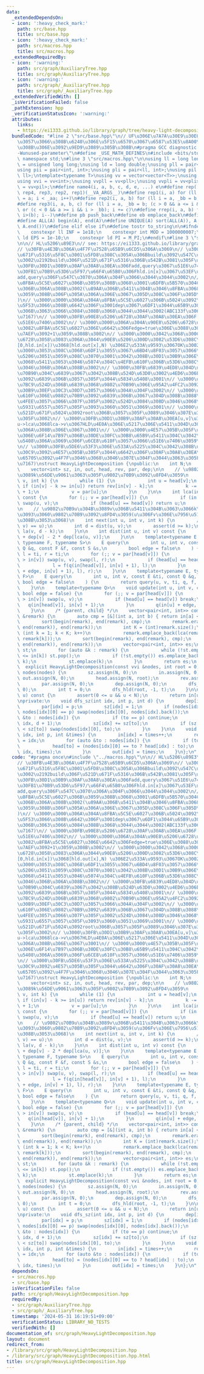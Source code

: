 ```yaml
---
data:
  _extendedDependsOn:
  - icon: ':heavy_check_mark:'
    path: src/base.hpp
    title: src/base.hpp
  - icon: ':heavy_check_mark:'
    path: src/macros.hpp
    title: src/macros.hpp
  _extendedRequiredBy:
  - icon: ':warning:'
    path: src/graph/AuxiliaryTree.hpp
    title: src/graph/AuxiliaryTree.hpp
  - icon: ':warning:'
    path: src/graph/_AuxiliaryTree.hpp
    title: src/graph/_AuxiliaryTree.hpp
  _extendedVerifiedWith: []
  _isVerificationFailed: false
  _pathExtension: hpp
  _verificationStatusIcon: ':warning:'
  attributes:
    links:
    - https://ei1333.github.io/library/graph/tree/heavy-light-decomposition.hpp
  bundledCode: "#line 2 \"src/base.hpp\"\n// UF\u306E\u7A7A\u30E9\u30E0\u30C0\u6E21\
    \u3057\u3066\u308B\u6240\u306E\u5F15\u6570\u3067\u6587\u53E5\u8A00\u308F\u308C\
    \u308B\u306E\u3092\u9ED9\u3089\u305B\u308B\n#pragma GCC diagnostic ignored \"\
    -Wunused-parameter\"\n#define _USE_MATH_DEFINES\n#include <bits/stdc++.h>\nusing\
    \ namespace std;\n#line 3 \"src/macros.hpp\"\n\nusing ll = long long;\nusing ull\
    \ = unsigned long long;\nusing ld = long double;\nusing pll = pair<ll, ll>;\n\
    using pii = pair<int, int>;\nusing pli = pair<ll, int>;\nusing pil = pair<int,\
    \ ll>;\ntemplate<typename T>\nusing vv = vector<vector<T>>;\nusing vvl = vv<ll>;\n\
    using vvi = vv<int>;\nusing vvpll = vv<pll>;\nusing vvpli = vv<pli>;\nusing vvpil\
    \ = vv<pil>;\n#define name4(i, a, b, c, d, e, ...) e\n#define rep(...) name4(__VA_ARGS__,\
    \ rep4, rep3, rep2, rep1)(__VA_ARGS__)\n#define rep1(i, a) for (ll i = 0, _aa\
    \ = a; i < _aa; i++)\n#define rep2(i, a, b) for (ll i = a, _bb = b; i < _bb; i++)\n\
    #define rep3(i, a, b, c) for (ll i = a, _bb = b; (c > 0 && a <= i && i < _bb)\
    \ or (c < 0 && a >= i && i > _bb); i += c)\n#define rrep(i, a, b) for (ll i=(a);\
    \ i>(b); i--)\n#define pb push_back\n#define eb emplace_back\n#define mkp make_pair\n\
    #define ALL(A) begin(A), end(A)\n#define UNIQUE(A) sort(ALL(A)), A.erase(unique(ALL(A)),\
    \ A.end())\n#define elif else if\n#define tostr to_string\n\n#ifndef CONSTANTS\n\
    \    constexpr ll INF = 1e18;\n    constexpr int MOD = 1000000007;\n    constexpr\
    \ ld EPS = 1e-10;\n    constexpr ld PI = M_PI;\n#endif\n#line 3 \"src/graph/HeavyLightDecomposition.hpp\"\
    \n\n// HL\u5206\u89E3\n// see: https://ei1333.github.io/library/graph/tree/heavy-light-decomposition.hpp\n\
    // \u30FB\u4E3B\u306A\u4F7F\u7528\u65B9\u6CD5\u306A\u3069\n// \u3000\u30FB\u521D\
    \u671F\u5316\u5F8C\u3001\u5FD8\u308C\u305A\u306Bbuild\u3092\u547C\u3076\u3053\u3068\
    \u3002\u2192build\u306F\u521D\u671F\u5316\u306B\u542B\u3081\u305F\u3002\n// \u3000\
    \u30FB\u30D1\u30B9\u30AF\u30A8\u30EA\u306Fadd,query\u3067\u51E6\u7406\n// \u3000\
    \u30FB1\u70B9\u53D6\u5F97/\u66F4\u65B0\u306Fhld.in[x]\u3067\u53EF\u80FD\u3002\
    add,query\u306F\u547C\u3070\u306A\u304F\u3066\u3044\u3044\u3002\n// \u3000\u30FB\
    \u8FBA\u5C5E\u6027\u306B\u3059\u308B\u3068\u3001\u6DFB\u5B570\u304C\u6B20\u756A\
    \u306B\u306A\u308B\u3002(\u89AA\u306B\u5411\u304B\u3046\u8FBA\u3068\u5BFE\u5FDC\
    \u3059\u308B\u306F\u305A\u306A\u306E\u3067\u305D\u308C\u306F\u305D\u3046\u304B\
    )\n// \u3000\u3000\u306A\u304A\u8FBA\u5C5E\u6027\u306B\u5024\u3092\u5272\u308A\
    \u5F53\u3066\u308B\u6642\u306F\u3001dep\u3067\u6DF1\u3044\u65B9\u306E\u9802\u70B9\
    \u306B\u3063\u3066\u3084\u308B\u3068\u3044\u3044\u3002(ABC133f\u3068\u304B\u53C2\
    \u7167)\n// \u3000\u30FB\u90E8\u5206\u6728\u30AF\u30A8\u30EA\u306F[hld.in[x],hld.out[x])\u3067\
    \u51E6\u7406\u3002\n// \u3000\u3000\u306A\u304A\u90E8\u5206\u6728\u30AF\u30A8\u30EA\
    \u3082\u8FBA\u5C5E\u6027\u306E\u6642\u306Fedge=true\u306E\u3088\u3046\u306B\u5DE6\
    \u7AEF\u3092+1\u3059\u308B\u3002\n// \u3000\u3000\u3042\u3068\u300C\u90E8\u5206\
    \u6728\u3058\u3083\u306A\u3044\u90E8\u5206\u300D\u3082\u53D6\u308C\u308B\u3002\
    [0,hld.in[x])\u3068[hld.out[x],N) \u306E2\u533A\u9593\u3067OK\u3002\n// \u3000\
    \u3000\u3053\u308C\u3068\u6DF1\u3055\u3067\u6BD4\u8F03\u3057\u3066\u5834\u5408\
    \u5206\u3051\u3059\u308C\u3070\u3001\u3042\u308B\u30D1\u30B9\u306E\u624B\u524D\
    \u3068\u5411\u3053\u3046\u5074\u304C\u4EFB\u610F\u306B\u53D6\u308C\u308B\u3088\
    \u3046\u306B\u306A\u308B\u3002\n// \u3000\u30FB\u6839\u4ED8\u304D\u6728\u306F\u9802\
    \u70B90\u304C\u6839\u3067\u3042\u308B\u524D\u63D0\u3002\u4ED6\u306E\u9802\u70B9\
    \u3092\u6839\u306B\u3057\u305F\u3044\u5834\u5408\u3001\n// \u3000\u3000HLD\u69CB\
    \u7BC9\u524D\u306B\u6839\u3068\u9802\u70B90\u306E\u95A2\u4FC2\u3092\u5168\u3066\
    \u30B9\u30EF\u30C3\u30D7\u3057\u3066\u304A\u304F\u3002\n// \u3000\u3000\u2192\u4EFB\
    \u610F\u306E\u9802\u70B9\u3092\u6839\u306B\u3067\u304D\u308B\u3088\u3046\u6539\
    \u4FEE\u3057\u3066\u307F\u305F\u3002\u524D\u3084\u308D\u3046\u3068\u3057\u3066\
    \u5931\u6557\u3057\u305F\u3093\u3060\u3051\u3069\u3001\n// \u3000\u3000head\u306E\
    \u521D\u671F\u5024\u3092root\u306B\u3057\u305F\u3089\u3046\u307E\u304F\u3044\u3063\
    \u305F\u3002\n// \u3000\u30FB\u30D1\u30B9\u30AF\u30A8\u30EA[u,v]\u306B\u3066\u3001\
    u->lca\u3068lca->v\u3067HLD\u4E0A\u306E\u5217\u306E\u5411\u304D\u304C\u9006\u306B\
    \u306A\u308B\u306E\u3067\u3001\n// \u3000\u3000\u4E57\u305B\u305F\u30BB\u30B0\u6728\
    \u306E\u6F14\u7B97\u306B\u30DE\u30FC\u30B8\u65B9\u5411\u304C\u3042\u308B\u5834\
    \u5408\u306A\u3069\u306F\u6CE8\u610F\u3057\u3066\u51E6\u7406\u3059\u308B\u3002\
    \n// \u3000\u30FB\u5DE6\u53F3\u306E\u533A\u5225\u304C\u3042\u308B\u30E2\u30CE\u30A4\
    \u30C9\u3092\u4E57\u305B\u305F\u3044\u6642\u306F\u30AF\u30A8\u30EA\u3067\u95A2\
    \u6570S\u3092\u4F7F\u3046\u3068\u3046\u307E\u304F\u3044\u3063\u305F\u3002(cf1843F2\u53C2\
    \u7167)\nstruct HeavyLightDecomposition {\npublic:\n    int N;\n    vvi nodes;\n\
    \    vector<int> sz, in, out, head, rev, par, dep;\n\n    // \u9802\u70B9v\u304B\
    \u3089k\u56DE\u9061\u3063\u305F\u9802\u70B9\u3092\u8FD4\u3059\n    int la(int\
    \ v, int k) {\n        while (1) {\n            int u = head[v];\n           \
    \ if (in[v] - k >= in[u]) return rev[in[v] - k];\n            k -= in[v] - in[u]\
    \ + 1;\n            v = par[u];\n        }\n    }\n\n    int lca(int u, int v)\
    \ const {\n        for (;; v = par[head[v]]) {\n            if (in[u] > in[v])\
    \ swap(u, v);\n            if (head[u] == head[v]) return u;\n        }\n    }\n\
    \n    // \u9802\u70B9u\u304B\u3089v\u306B\u5411\u304B\u3063\u3066k\u500B\u9032\
    \u3093\u3060\u9802\u70B9\u3092\u8FD4\u3059(u\u306Fv\u306E\u7956\u5148\u3067\u3042\
    \u308B\u3053\u3068)\n    int next(int u, int v, int k) {\n        // assert(lca(u,\
    \ v) == u);\n        int d = dist(u, v);\n        assert(d >= k);\n        return\
    \ la(v, d - k);\n    }\n\n    int dist(int u, int v) const {\n        return dep[u]\
    \ + dep[v] - 2 * dep[lca(u, v)];\n    }\n\n    template<typename E, typename Q,\
    \ typename F, typename S>\n    E query(\n        int u, int v, const E &ti, const\
    \ Q &q, const F &f, const S &s,\n        bool edge = false\n    ) {\n        E\
    \ l = ti, r = ti;\n        for (;; v = par[head[v]]) {\n            if (in[u]\
    \ > in[v]) swap(u, v), swap(l, r);\n            if (head[u] == head[v]) break;\n\
    \            l = f(q(in[head[v]], in[v] + 1), l);\n        }\n        return s(f(q(in[u]\
    \ + edge, in[v] + 1), l), r);\n    }\n\n    template<typename E, typename Q, typename\
    \ F>\n    E query(\n        int u, int v, const E &ti, const Q &q, const F &f,\
    \ bool edge = false\n    ) {\n        return query(u, v, ti, q, f, f, edge);\n\
    \    }\n\n    template<typename Q>\n    void update(int u, int v, const Q &q,\
    \ bool edge = false) {\n        for (;; v = par[head[v]]) {\n            if (in[u]\
    \ > in[v]) swap(u, v);\n            if (head[u] == head[v]) break;\n         \
    \   q(in[head[v]], in[v] + 1);\n        }\n        q(in[u] + edge, in[v] + 1);\n\
    \    }\n\n    /* {parent, child} */\n    vector<pair<int, int>> compress(vector<int>\
    \ &remark) {\n        auto cmp = [&](int a, int b) { return in[a] < in[b]; };\n\
    \        sort(begin(remark), end(remark), cmp);\n        remark.erase(unique(begin(remark),\
    \ end(remark)), end(remark));\n        int K = (int)remark.size();\n        for\
    \ (int k = 1; k < K; k++)\n            remark.emplace_back(lca(remark[k - 1],\
    \ remark[k]));\n        sort(begin(remark), end(remark), cmp);\n        remark.erase(unique(begin(remark),\
    \ end(remark)), end(remark));\n        vector<pair<int, int>> es;\n        stack<int>\
    \ st;\n        for (auto &k : remark) {\n            while (!st.empty() && out[st.top()]\
    \ <= in[k]) st.pop();\n            if (!st.empty()) es.emplace_back(st.top(),\
    \ k);\n            st.emplace(k);\n        }\n        return es;\n    }\n\n  \
    \  explicit HeavyLightDecomposition(const vvi &nodes, int root = 0) : N(nodes.size()),\
    \ nodes(nodes) {\n        sz.assign(N, 0);\n        in.assign(N, 0);\n       \
    \ out.assign(N, 0);\n        head.assign(N, root);\n        rev.assign(N, 0);\n\
    \        par.assign(N, 0);\n        dep.assign(N, 0);\n        dfs_sz(root, -1,\
    \ 0);\n        int t = 0;\n        dfs_hld(root, -1, t);\n    }\n\n    int operator[](int\
    \ u) const {\n        assert(0 <= u && u < N);\n        return in[u];\n    }\n\
    \nprivate:\n    void dfs_sz(int idx, int p, int d) {\n        dep[idx] = d;\n\
    \        par[idx] = p;\n        sz[idx] = 1;\n        if (nodes[idx].size() &&\
    \ nodes[idx][0] == p) swap(nodes[idx][0], nodes[idx].back());\n        for (auto\
    \ &to : nodes[idx]) {\n            if (to == p) continue;\n            dfs_sz(to,\
    \ idx, d + 1);\n            sz[idx] += sz[to];\n            if (sz[nodes[idx][0]]\
    \ < sz[to]) swap(nodes[idx][0], to);\n        }\n    }\n\n    void dfs_hld(int\
    \ idx, int p, int &times) {\n        in[idx] = times++;\n        rev[in[idx]]\
    \ = idx;\n        for (auto &to : nodes[idx]) {\n            if (to == p) continue;\n\
    \            head[to] = (nodes[idx][0] == to ? head[idx] : to);\n            dfs_hld(to,\
    \ idx, times);\n        }\n        out[idx] = times;\n    }\n};\n"
  code: "#pragma once\n#include \"../macros.hpp\"\n\n// HL\u5206\u89E3\n// see: https://ei1333.github.io/library/graph/tree/heavy-light-decomposition.hpp\n\
    // \u30FB\u4E3B\u306A\u4F7F\u7528\u65B9\u6CD5\u306A\u3069\n// \u3000\u30FB\u521D\
    \u671F\u5316\u5F8C\u3001\u5FD8\u308C\u305A\u306Bbuild\u3092\u547C\u3076\u3053\u3068\
    \u3002\u2192build\u306F\u521D\u671F\u5316\u306B\u542B\u3081\u305F\u3002\n// \u3000\
    \u30FB\u30D1\u30B9\u30AF\u30A8\u30EA\u306Fadd,query\u3067\u51E6\u7406\n// \u3000\
    \u30FB1\u70B9\u53D6\u5F97/\u66F4\u65B0\u306Fhld.in[x]\u3067\u53EF\u80FD\u3002\
    add,query\u306F\u547C\u3070\u306A\u304F\u3066\u3044\u3044\u3002\n// \u3000\u30FB\
    \u8FBA\u5C5E\u6027\u306B\u3059\u308B\u3068\u3001\u6DFB\u5B570\u304C\u6B20\u756A\
    \u306B\u306A\u308B\u3002(\u89AA\u306B\u5411\u304B\u3046\u8FBA\u3068\u5BFE\u5FDC\
    \u3059\u308B\u306F\u305A\u306A\u306E\u3067\u305D\u308C\u306F\u305D\u3046\u304B\
    )\n// \u3000\u3000\u306A\u304A\u8FBA\u5C5E\u6027\u306B\u5024\u3092\u5272\u308A\
    \u5F53\u3066\u308B\u6642\u306F\u3001dep\u3067\u6DF1\u3044\u65B9\u306E\u9802\u70B9\
    \u306B\u3063\u3066\u3084\u308B\u3068\u3044\u3044\u3002(ABC133f\u3068\u304B\u53C2\
    \u7167)\n// \u3000\u30FB\u90E8\u5206\u6728\u30AF\u30A8\u30EA\u306F[hld.in[x],hld.out[x])\u3067\
    \u51E6\u7406\u3002\n// \u3000\u3000\u306A\u304A\u90E8\u5206\u6728\u30AF\u30A8\u30EA\
    \u3082\u8FBA\u5C5E\u6027\u306E\u6642\u306Fedge=true\u306E\u3088\u3046\u306B\u5DE6\
    \u7AEF\u3092+1\u3059\u308B\u3002\n// \u3000\u3000\u3042\u3068\u300C\u90E8\u5206\
    \u6728\u3058\u3083\u306A\u3044\u90E8\u5206\u300D\u3082\u53D6\u308C\u308B\u3002\
    [0,hld.in[x])\u3068[hld.out[x],N) \u306E2\u533A\u9593\u3067OK\u3002\n// \u3000\
    \u3000\u3053\u308C\u3068\u6DF1\u3055\u3067\u6BD4\u8F03\u3057\u3066\u5834\u5408\
    \u5206\u3051\u3059\u308C\u3070\u3001\u3042\u308B\u30D1\u30B9\u306E\u624B\u524D\
    \u3068\u5411\u3053\u3046\u5074\u304C\u4EFB\u610F\u306B\u53D6\u308C\u308B\u3088\
    \u3046\u306B\u306A\u308B\u3002\n// \u3000\u30FB\u6839\u4ED8\u304D\u6728\u306F\u9802\
    \u70B90\u304C\u6839\u3067\u3042\u308B\u524D\u63D0\u3002\u4ED6\u306E\u9802\u70B9\
    \u3092\u6839\u306B\u3057\u305F\u3044\u5834\u5408\u3001\n// \u3000\u3000HLD\u69CB\
    \u7BC9\u524D\u306B\u6839\u3068\u9802\u70B90\u306E\u95A2\u4FC2\u3092\u5168\u3066\
    \u30B9\u30EF\u30C3\u30D7\u3057\u3066\u304A\u304F\u3002\n// \u3000\u3000\u2192\u4EFB\
    \u610F\u306E\u9802\u70B9\u3092\u6839\u306B\u3067\u304D\u308B\u3088\u3046\u6539\
    \u4FEE\u3057\u3066\u307F\u305F\u3002\u524D\u3084\u308D\u3046\u3068\u3057\u3066\
    \u5931\u6557\u3057\u305F\u3093\u3060\u3051\u3069\u3001\n// \u3000\u3000head\u306E\
    \u521D\u671F\u5024\u3092root\u306B\u3057\u305F\u3089\u3046\u307E\u304F\u3044\u3063\
    \u305F\u3002\n// \u3000\u30FB\u30D1\u30B9\u30AF\u30A8\u30EA[u,v]\u306B\u3066\u3001\
    u->lca\u3068lca->v\u3067HLD\u4E0A\u306E\u5217\u306E\u5411\u304D\u304C\u9006\u306B\
    \u306A\u308B\u306E\u3067\u3001\n// \u3000\u3000\u4E57\u305B\u305F\u30BB\u30B0\u6728\
    \u306E\u6F14\u7B97\u306B\u30DE\u30FC\u30B8\u65B9\u5411\u304C\u3042\u308B\u5834\
    \u5408\u306A\u3069\u306F\u6CE8\u610F\u3057\u3066\u51E6\u7406\u3059\u308B\u3002\
    \n// \u3000\u30FB\u5DE6\u53F3\u306E\u533A\u5225\u304C\u3042\u308B\u30E2\u30CE\u30A4\
    \u30C9\u3092\u4E57\u305B\u305F\u3044\u6642\u306F\u30AF\u30A8\u30EA\u3067\u95A2\
    \u6570S\u3092\u4F7F\u3046\u3068\u3046\u307E\u304F\u3044\u3063\u305F\u3002(cf1843F2\u53C2\
    \u7167)\nstruct HeavyLightDecomposition {\npublic:\n    int N;\n    vvi nodes;\n\
    \    vector<int> sz, in, out, head, rev, par, dep;\n\n    // \u9802\u70B9v\u304B\
    \u3089k\u56DE\u9061\u3063\u305F\u9802\u70B9\u3092\u8FD4\u3059\n    int la(int\
    \ v, int k) {\n        while (1) {\n            int u = head[v];\n           \
    \ if (in[v] - k >= in[u]) return rev[in[v] - k];\n            k -= in[v] - in[u]\
    \ + 1;\n            v = par[u];\n        }\n    }\n\n    int lca(int u, int v)\
    \ const {\n        for (;; v = par[head[v]]) {\n            if (in[u] > in[v])\
    \ swap(u, v);\n            if (head[u] == head[v]) return u;\n        }\n    }\n\
    \n    // \u9802\u70B9u\u304B\u3089v\u306B\u5411\u304B\u3063\u3066k\u500B\u9032\
    \u3093\u3060\u9802\u70B9\u3092\u8FD4\u3059(u\u306Fv\u306E\u7956\u5148\u3067\u3042\
    \u308B\u3053\u3068)\n    int next(int u, int v, int k) {\n        // assert(lca(u,\
    \ v) == u);\n        int d = dist(u, v);\n        assert(d >= k);\n        return\
    \ la(v, d - k);\n    }\n\n    int dist(int u, int v) const {\n        return dep[u]\
    \ + dep[v] - 2 * dep[lca(u, v)];\n    }\n\n    template<typename E, typename Q,\
    \ typename F, typename S>\n    E query(\n        int u, int v, const E &ti, const\
    \ Q &q, const F &f, const S &s,\n        bool edge = false\n    ) {\n        E\
    \ l = ti, r = ti;\n        for (;; v = par[head[v]]) {\n            if (in[u]\
    \ > in[v]) swap(u, v), swap(l, r);\n            if (head[u] == head[v]) break;\n\
    \            l = f(q(in[head[v]], in[v] + 1), l);\n        }\n        return s(f(q(in[u]\
    \ + edge, in[v] + 1), l), r);\n    }\n\n    template<typename E, typename Q, typename\
    \ F>\n    E query(\n        int u, int v, const E &ti, const Q &q, const F &f,\
    \ bool edge = false\n    ) {\n        return query(u, v, ti, q, f, f, edge);\n\
    \    }\n\n    template<typename Q>\n    void update(int u, int v, const Q &q,\
    \ bool edge = false) {\n        for (;; v = par[head[v]]) {\n            if (in[u]\
    \ > in[v]) swap(u, v);\n            if (head[u] == head[v]) break;\n         \
    \   q(in[head[v]], in[v] + 1);\n        }\n        q(in[u] + edge, in[v] + 1);\n\
    \    }\n\n    /* {parent, child} */\n    vector<pair<int, int>> compress(vector<int>\
    \ &remark) {\n        auto cmp = [&](int a, int b) { return in[a] < in[b]; };\n\
    \        sort(begin(remark), end(remark), cmp);\n        remark.erase(unique(begin(remark),\
    \ end(remark)), end(remark));\n        int K = (int)remark.size();\n        for\
    \ (int k = 1; k < K; k++)\n            remark.emplace_back(lca(remark[k - 1],\
    \ remark[k]));\n        sort(begin(remark), end(remark), cmp);\n        remark.erase(unique(begin(remark),\
    \ end(remark)), end(remark));\n        vector<pair<int, int>> es;\n        stack<int>\
    \ st;\n        for (auto &k : remark) {\n            while (!st.empty() && out[st.top()]\
    \ <= in[k]) st.pop();\n            if (!st.empty()) es.emplace_back(st.top(),\
    \ k);\n            st.emplace(k);\n        }\n        return es;\n    }\n\n  \
    \  explicit HeavyLightDecomposition(const vvi &nodes, int root = 0) : N(nodes.size()),\
    \ nodes(nodes) {\n        sz.assign(N, 0);\n        in.assign(N, 0);\n       \
    \ out.assign(N, 0);\n        head.assign(N, root);\n        rev.assign(N, 0);\n\
    \        par.assign(N, 0);\n        dep.assign(N, 0);\n        dfs_sz(root, -1,\
    \ 0);\n        int t = 0;\n        dfs_hld(root, -1, t);\n    }\n\n    int operator[](int\
    \ u) const {\n        assert(0 <= u && u < N);\n        return in[u];\n    }\n\
    \nprivate:\n    void dfs_sz(int idx, int p, int d) {\n        dep[idx] = d;\n\
    \        par[idx] = p;\n        sz[idx] = 1;\n        if (nodes[idx].size() &&\
    \ nodes[idx][0] == p) swap(nodes[idx][0], nodes[idx].back());\n        for (auto\
    \ &to : nodes[idx]) {\n            if (to == p) continue;\n            dfs_sz(to,\
    \ idx, d + 1);\n            sz[idx] += sz[to];\n            if (sz[nodes[idx][0]]\
    \ < sz[to]) swap(nodes[idx][0], to);\n        }\n    }\n\n    void dfs_hld(int\
    \ idx, int p, int &times) {\n        in[idx] = times++;\n        rev[in[idx]]\
    \ = idx;\n        for (auto &to : nodes[idx]) {\n            if (to == p) continue;\n\
    \            head[to] = (nodes[idx][0] == to ? head[idx] : to);\n            dfs_hld(to,\
    \ idx, times);\n        }\n        out[idx] = times;\n    }\n};\n"
  dependsOn:
  - src/macros.hpp
  - src/base.hpp
  isVerificationFile: false
  path: src/graph/HeavyLightDecomposition.hpp
  requiredBy:
  - src/graph/AuxiliaryTree.hpp
  - src/graph/_AuxiliaryTree.hpp
  timestamp: '2024-05-31 16:19:51+09:00'
  verificationStatus: LIBRARY_NO_TESTS
  verifiedWith: []
documentation_of: src/graph/HeavyLightDecomposition.hpp
layout: document
redirect_from:
- /library/src/graph/HeavyLightDecomposition.hpp
- /library/src/graph/HeavyLightDecomposition.hpp.html
title: src/graph/HeavyLightDecomposition.hpp
---
```

